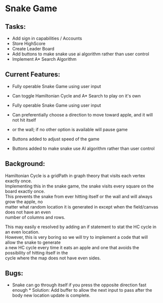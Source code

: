 Snake Game
==========

Tasks:
------

* Add sign in capabilities / Accounts
* Store HighScore
* Create Leader Board
* Add buttons to make snake use ai algorithm rather than user control
* Implement A\* Search Algorithm

Current Features:
-----------------

* Fully operable Snake Game using user input
* Can toggle Hamiltonian Cycle and A* Search to play on it's own
* Fully operable Snake Game using user input

* Can preferentially choose a direction to move toward apple, and it will not hit itself
* or the wall; if no other option is available will pause game

* Buttons added to adjust speed of the game
* Buttons added to make snake use AI algorithm rather than user control

Background:
-----------------
Hamiltonian Cycle is a gridPath in graph theory that visits each vertex exactly once.  
Implementing this in the snake game, the snake visits every square on the board exactly once.  
This prevents the snake from ever hitting itself or the wall and will always grow the apple, no  
matter what random location it is generated in except when the field/canvas does not have an even  
number of columns and rows.

This may easily e resolved by adding an if statement to stat the HC cycle in an even location.  
However, this is very boring so we will try to implement a code that will allow the snake to generate  
a new HC cycle every time it eats an apple and one that avoids the possibility of hitting itself in the  
cycle where the map does not have even sides.

Bugs:
-----

* Snake can go through itself if you press the opposite direction fast enough
  \* Solution: Add buffer to allow the next input to pass after the body new location update is complete.